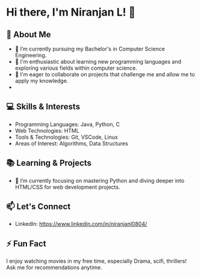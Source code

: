 # Hi there, I'm Niranjan L! 👋

## 🌱 About Me
- 🔭 I’m currently pursuing my Bachelor's in Computer Science Engineering.
- 🌟 I'm enthusiastic about learning new programming languages and exploring various fields within computer science.
- 🤝 I'm eager to collaborate on projects that challenge me and allow me to apply my knowledge.
- 
## 💻 Skills & Interests
- Programming Languages: Java, Python, C
- Web Technologies: HTML
- Tools & Technologies: Git, VSCode, Linux
- Areas of Interest: Algorithms, Data Structures

## 📚 Learning & Projects
- 🌱  I’m currently focusing on mastering Python and diving deeper into HTML/CSS for web development projects.
  

## 📫 Let's Connect
- LinkedIn: https://www.linkedin.com/in/niranjanl0804/


## ⚡ Fun Fact
I enjoy watching movies in my free time, especially Drama, scifi, thrillers! Ask me for recommendations anytime.

